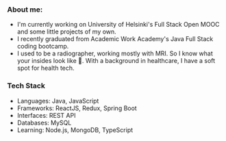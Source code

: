 ### About me:

- I'm currently working on University of Helsinki's Full Stack Open MOOC and some little projects of my own. 
- I recently graduated from Academic Work Academy's Java Full Stack coding bootcamp. 
- I used to be a radiographer, working mostly with MRI. So I know what your insides look like 🩻. With a background in healthcare, I have a soft spot for health tech.

### Tech Stack

- Languages: Java, JavaScript
- Frameworks: ReactJS, Redux, Spring Boot
- Interfaces: REST API
- Databases: MySQL
- Learning: Node.js, MongoDB, TypeScript 



<!--
**JohannaJyrkinen/JohannaJyrkinen** is a ✨ _special_ ✨ repository because its `README.md` (this file) appears on your GitHub profile.

Here are some ideas to get you started:

- 🔭 I’m currently working on ...
- 🌱 I’m currently learning ...
- 👯 I’m looking to collaborate on ...
- 🤔 I’m looking for help with ...
- 💬 Ask me about ...
- 📫 How to reach me: ...
- 😄 Pronouns: ...
- ⚡ Fun fact: ...
-->
